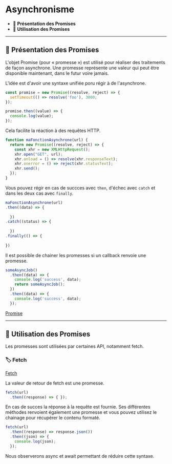 # Asynchronisme

*  🔖 **Présentation des Promises**
*  🔖 **Utilisation des Promises**

___

## 📑 Présentation des Promises

L'objet Promise (pour « promesse ») est utilisé pour réaliser des traitements de façon asynchrone. Une promesse représente une valeur qui peut être disponible maintenant, dans le futur voire jamais.

L'idée est d'avoir une syntaxe unifiée poru régir à de l'asynchrone.

```js
const promise = new Promise((resolve, reject) => {
  setTimeout(() => resolve('foo'), 3000;
});
```

```js
promise.then((value) => {
  console.log(value);
});
```

Cela facilite la réaction à des requêtes HTTP.

```js
function maFonctionAsynchrone(url) {
  return new Promise((resolve, reject) => {
    const xhr = new XMLHttpRequest();
    xhr.open("GET", url);
    xhr.onload = () => resolve(xhr.responseText);
    xhr.onerror = () => reject(xhr.statusText);
    xhr.send();
  });
}
```

Vous pouvez régir en cas de succces avec `then`, d'échec avec `catch` et dans les deux cas avec `finally`.

```js
maFonctionAsynchrone(url)
.then((data) => {
  
  })
.catch((status) => {
  
  })
.finally(() => {
  
})
```

Il est possible de chainer les promesses si un callback renvoie une promesse.

```js
someAsyncJob()
  .then((data) => {
    console.log('success', data);
    return someAsyncJob();
  })
  .then((data) => {
    console.log('success', data);
  });
```

[Promise](https://developer.mozilla.org/fr/docs/Web/JavaScript/Reference/Global_Objects/Promise)
___

## 📑 Utilisation des Promises

Les promesses sont utilisées par certaines API, notamment fetch.

### 🏷️ **Fetch**

[Fetch](https://developer.mozilla.org/fr/docs/Web/API/Fetch_API/Using_Fetch)

La valeur de retour de fetch est une promesse.

```js
fetch(url)
  .then((response) => { });
```

En cas de succes la réponse à la requête est fournie. Ses différentes méthodes renvoient également une promesse et vous pouvez utilisez le chainage pour récupérer le contenu formaté.

```js
fetch(url)
  .then((response) => response.json())
  .then((json) => {
    console.log(json);
  });
```

Nous observerons async et await permettant de réduire cette syntaxe.


